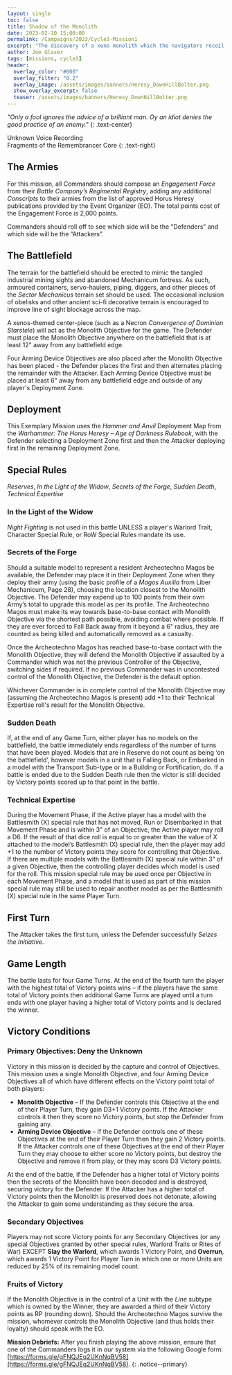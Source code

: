 ```yaml
---
layout: single
toc: false
title: Shadow of the Monolith
date: 2023-02-10 15:00:00
permalink: /Campaigns/2023/Cycle3-Mission1
excerpt: "The discovery of a xeno monolith which the navigators recoil in fear see MUST be examined further." 
author: Joe Glaser
tags: [missions, cycle3]
header:
  overlay_color: "#000"
  overlay_filter: "0.2"
  overlay_image: /assets/images/banners/Heresy_DownHillBolter.png
  show_overlay_excerpt: false
  teaser: /assets/images/banners/Heresy_DownHillBolter.png
---
```


*"Only a fool ignores the advice of a brilliant man. Oy an idiot denies the good practice of an enemy."*
{: .text-center}

Unknown Voice Recording <br> Fragments of the Remembrancer Core
{: .text-right}

## The Armies

For this mission, all Commanders should compose an *Engagement Force* from their *Battle Company’s Regimental Registry*, adding any additional *Conscripts* to their armies from the list of approved Horus Heresy publications provided by the Event Organizer (EO). The total points cost of the Engagement Force is 2,000 points.

Commanders should roll off to see which side will be the “Defenders” and which side will be the “Attackers”.

## The Battlefield

The terrain for the battlefield should be erected to mimic the tangled industrial mining sights and abandoned Mechanicum fortress.  As such, armoured containers, servo-haulers, piping, diggers, and other pieces of the *Sector Mechanicus* terrain set should be used. The occasional inclusion of obelisks and other ancient sci-fi decorative terrain is encouraged to improve line of sight blockage across the map. 

A xenos-themed center-piece (such as a Necron *Convergence of Dominion Starstele*) will act as the Monolith Objective for the game. The Defender must place the Monolith Objective anywhere on the battlefield that is at least 12" away from any battlefield edge.

Four Arming Device Objectives are also placed after the Monolith Objective has been placed - the Defender places the first and then alternates placing the remainder with the Attacker. Each Arming Device Objective must be placed at least 6" away from any battlefield edge and outside of any player's Deployment Zone.

## Deployment

This Exemplary Mission uses the *Hammer and Anvil* Deployment Map from the *Warhammer: The Horus Heresy – Age of Darkness Rulebook*, with the Defender selecting a Deployment Zone first and then the Attacker deploying first in the remaining Deployment Zone. 

## Special Rules

*Reserves*, *In the Light of the Widow*, *Secrets of the Forge*, *Sudden Death*, *Technical Expertise*

### In the Light of the Widow

*Night Fighting* is not used in this battle UNLESS a player's Warlord Trait, Character Special Rule, or RoW Special Rules mandate its use.

### Secrets of the Forge

Should a suitable model to represent a resident Archeotechno Magos be available, the Defender may place it in their Deployment Zone when they deploy their army (using the basic profile of a *Magos Auxilia* from Liber Mechanicum, Page 28), choosing the location closest to the Monolith Objective. The Defender may expend up to 100 points from their own Army’s total to upgrade this model as per its profile. The Archeotechno Magos must make its way towards base-to-base contact with Monolith Objective via the shortest path possible, avoiding combat where possible. If they are ever forced to Fall Back away from it beyond a 6" radius, they are counted as being killed and automatically removed as a casualty.

Once the Archeotechno Magos has reached base-to-base contact with the Monolith Objective, they will defend the Monolith Objective if assaulted by a Commander which was not the previous Controller of the Objective, switching sides if required. If no previous Commander was in uncontested control of the Monolith Objective, the Defender is the default option.

Whichever Commander is in complete control of the Monolith Objective may (assuming the Archeotechno Magos is present) add +1 to their Technical Expertise roll's result for the Monolith Objective.

### Sudden Death

If, at the end of any Game Turn, either player has no models on the battlefield, the battle immediately ends regardless of the number of turns that have been played. Models that are in Reserve do not count as being ‘on the battlefield’, however models in a unit that is Falling Back, or Embarked in a model with the Transport Sub-type or in a Building or Fortification, do. If a battle is ended due to the Sudden Death rule then the victor is still decided by Victory points scored up to that point in the battle.

### Technical Expertise

During the Movement Phase, if the Active player has a model with the Battlesmith (X) special rule that has not moved, Run or Disembarked in that Movement Phase and is within 3" of an Objective, the Active player may roll a D6. If the result of that dice roll is equal to or greater than the value of X attached to the model’s Battlesmith (X) special rule, then the player may add +1 to the number of Victory points they score for controlling that Objective. If there are multiple models with the Battlesmith (X) special rule within 3" of a given Objective, then the controlling player decides which model is used for the roll. This mission special rule may be used once per Objective in each Movement Phase, and a model that is used as part of this mission special rule may still be used to repair another model as per the Battlesmith (X) special rule in the same Player Turn. 

## First Turn

The Attacker takes the first turn, unless the Defender successfully *Seizes the Initiative*.

## Game Length

The battle lasts for four Game Turns. At the end of the fourth turn the player with the highest total of Victory points wins – if the players have the same total of Victory points then additional Game Turns are played until a turn ends with one player having a higher total of Victory points and is declared the winner.

## Victory Conditions

### Primary Objectives: Deny the Unknown

Victory in this mission is decided by the capture and control of Objectives. This mission uses a single Monolith Objective, and four Arming Device Objectives all of which have different effects on the Victory point total of both players: 

- **Monolith Objective** – If the Defender controls this Objective at the end of their Player Turn, they gain D3+1 Victory points. If the Attacker controls it then they score no Victory points, but stop the Defender from gaining any. 
- **Arming Device Objective** – If the Defender controls one of these Objectives at the end of their Player Turn then they gain 2 Victory points. If the Attacker controls one of these Objectives at the end of their Player Turn they may choose to either score no Victory points, but destroy the Objective and remove it from play, or they may score D3 Victory points.

At the end of the battle, if the Defender has a higher total of Victory points then the secrets of the Monolith have been decoded and is destroyed, securing victory for the Defender. If the Attacker has a higher total of Victory points then the Monolith is preserved does not detonate, allowing the Attacker to gain some understanding as they secure the area. 

### Secondary Objectives

Players may not score Victory points for any Secondary Objectives (or any special Objectives granted by other special rules, Warlord Traits or Rites of War) EXCEPT **Slay the Warlord**, which awards 1 Victory Point, and **Overrun**, which awards 1 Victory Point for Player Turn in which one or more Units are reduced by 25% of its remaining model count.

### Fruits of Victory

If the Monolith Objective is in the control of a Unit with the *Line* subtype which is owned by the Winner, they are awarded a third of their Victory points as RP (rounding down). Should the Archeotechno Magos survive the mission, whomever controls the Monolith Objective (and thus holds their loyalty) should speak with the EO.

**Mission Debriefs:** After you finish playing the above mission, ensure that one of the Commanders logs it in our system via the following Google form: [https://forms.gle/gFNQJEq2UKnNqBV58](https://forms.gle/gFNQJEq2UKnNqBV58).
{: .notice--primary}

